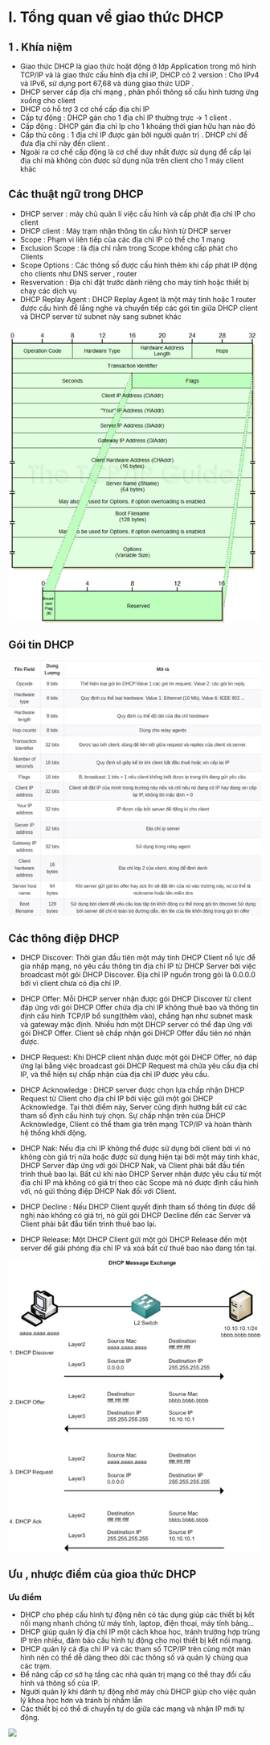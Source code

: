 # I. Tổng quan về giao thức DHCP 
## 1 . Khía niệm 
- Giao thức DHCP là giao thức hoặt động ở lớp Application trong mô hình TCP/IP và là giao thức cấu hình địa chỉ iP, DHCP có 2 version : Cho IPv4 và IPv6, sử dụng port 67,68 và dùng giao thức UDP . 
- DHCP server cấp địa chỉ mạng , phân phối thông số cấu hình tương ứng xuống cho client 
- DHCP có hỗ trợ 3 cơ chế cấp địa chỉ IP 
 - Cấp tự động : DHCP gán cho 1 địa chỉ IP thường trực -> 1 client .
 - Cấp động : DHCP gán địa chỉ Ip cho 1 khoảng thời gian hữu hạn nào đó 
 - Cấp thủ công : 1 địa chỉ IP được gán bởi người quản trị . DHCP chỉ để đưa địa chỉ này đến client . 
- Ngoài ra cơ chế cấp động là cơ chế duy nhất được sử dụng để cấp lại địa chỉ mà không còn được sử dụng nữa trên client cho 1 máy client khác 
## Các thuật ngữ trong DHCP 
- DHCP server : máy chủ quản lí việc cấu hình và cấp phát địa chỉ IP cho client 
- DHCP client : Máy trạm nhận thông tin cấu hình từ DHCP server 
- Scope : Phạm vi liên tiếp của các địa chỉ IP có thể cho 1 mạng 
- Exclusion Scope : là địa chỉ nằm trong Scope không cấp phát cho Clients
- Scope Options : Các thông số được cấu hình thêm khi cấp phát IP động cho clients như DNS server , router 
- Resvervation : Địa chỉ đặt trước dành riêng cho máy tính hoặc thiết bị chạy các dịch vụ 
- DHCP Replay Agent :  DHCP Replay Agent là một máy tính hoặc 1 router được cấu hình để lắng nghe và chuyển tiếp các gói tin giữa DHCP client và DHCP server từ subnet này sang subnet khác 

<img src="/Tìm hiểu về các giao thức HTTP, DNS , FTP, SSh,DHCP,ARP,SNMP,SMTP/Giao thức DHCP/image/1.png">

## Gói tin DHCP 

<img src="/Tìm hiểu về các giao thức HTTP, DNS , FTP, SSh,DHCP,ARP,SNMP,SMTP/Giao thức DHCP/image/2.png">

<img src="/Tìm hiểu về các giao thức HTTP, DNS , FTP, SSh,DHCP,ARP,SNMP,SMTP/Giao thức DHCP/image/3.png">


## Các thông điệp DHCP 
- DHCP Discover: Thời gian đầu tiên một máy tính DHCP Client nỗ lực để gia nhập mạng, nó yêu cầu thông tin địa chỉ IP từ DHCP Server bởi việc broadcast một gói DHCP Discover. Địa chỉ IP nguồn trong gói là 0.0.0.0 bởi vì client chưa có địa chỉ IP.

- DHCP Offer: Mỗi DHCP server nhận được gói DHCP Discover từ client đáp ứng với gói DHCP Offer chứa địa chỉ IP không thuê bao và thông tin định cấu hình TCP/IP bổ sung(thêm vào), chẳng hạn như subnet mask và gateway mặc định. Nhiều hơn một DHCP server có thể đáp ứng với gói DHCP Offer. Client sẽ chấp nhận gói DHCP Offer đầu tiên nó nhận được.

- DHCP Request: Khi DHCP client nhận được một gói DHCP Offer, nó đáp ứng lại bằng việc broadcast gói DHCP Request mà chứa yêu cầu địa chỉ IP, và thể hiện sự chấp nhận của địa chỉ IP được yêu cầu.

- DHCP Acknowledge : DHCP server được chọn lựa chấp nhận DHCP Request từ Client cho địa chỉ IP bởi việc gửi một gói DHCP Acknowledge. Tại thời điểm này, Server cũng định hướng bất cứ các tham số định cấu hình tuỳ chọn. Sự chấp nhận trên của DHCP Acknowledge, Client có thể tham gia trên mạng TCP/IP và hoàn thành hệ thống khởi động.

- DHCP Nak: Nếu địa chỉ IP không thể được sữ dụng bởi client bởi vì nó không còn giá trị nữa hoặc được sử dụng hiện tại bởi một máy tính khác, DHCP Server đáp ứng với gói DHCP Nak, và Client phải bắt đầu tiến trình thuê bao lại. Bất cứ khi nào DHCP Server nhận được yêu cầu từ một địa chỉ IP mà không có giá trị theo các Scope mà nó được định cấu hình với, nó gửi thông điệp DHCP Nak đối với Client.

- DHCP Decline : Nếu DHCP Client quyết định tham số thông tin được đề nghị nào không có giá trị, nó gửi gói DHCP Decline đến các Server và Client phải bắt đầu tiến trình thuê bao lại.

- DHCP Release: Một DHCP Client gửi một gói DHCP Release đến một server để giải phóng địa chỉ IP và xoá bất cứ thuê bao nào đang tồn tại.

<img src="/Tìm hiểu về các giao thức HTTP, DNS , FTP, SSh,DHCP,ARP,SNMP,SMTP/Giao thức DHCP/image/4.png">

## Ưu , nhược điểm của gioa thức DHCP 
### Ưu điểm 
- DHCP cho phép cấu hình tự động nên có tác dụng giúp các thiết bị kết nối mạng nhanh chóng từ máy tính, laptop, điện thoại, máy tính bảng…
- DHCP giúp quản lý địa chỉ IP một cách khoa học, tránh trường hợp trùng IP trên nhiều, đảm bảo cấu hình tự động cho mọi thiết bị kết nối mạng.
- DHCP quản lý cả địa chỉ IP và các tham số TCP/IP trên cùng một màn hình nên có thể dễ dàng theo dõi các thông số và quản lý chúng qua các trạm.
- Để nâng cấp cơ sở hạ tầng các nhà quản trị mạng có thể thay đổi cấu hình và thông số của IP.
- Người quản lý khi đánh tự động nhờ máy chủ DHCP giúp cho việc quản lý khoa học hơn và tránh bị nhầm lẫn
- Các thiết bị có thể di chuyển tự do giữa các mạng và nhận IP mới tự động.

<img src="/Tìm hiểu về các giao thức HTTP, DNS , FTP, SSh,DHCP,ARP,SNMP,SMTP/Giao thức DHCP/image/5.png">
